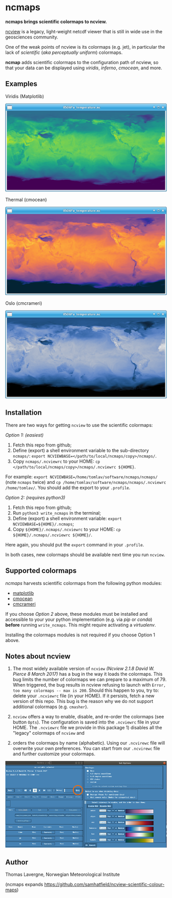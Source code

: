 # ncmaps
**ncmaps brings scientific colormaps to ncview.**

[ncview](http://meteora.ucsd.edu/~pierce/ncview_home_page.html) is a legacy, light-weight netcdf viewer that is still in wide use in the geosciences community.

One of the weak points of ncview is its colormaps (e.g. jet), in particular the lack of *scientific* (*aka perceptually uniform*) colormaps.

**ncmap** adds scientific colormaps to the configuration path of ncview, so that your data can be displayed using *viridis*, *inferno*, *cmocean*, and more.

## Examples

Viridis (Matplotlib)

![Example of Viridis colormap](images/viridis_example.png)

Thermal (cmocean)

![Example of Thermal colormap](images/thermal_example.png)

Oslo (cmcrameri)

![Example of Oslo colormap](images/oslo_example.png)

## Installation

There are two ways for getting `ncview` to use the scientific colormaps:

*Option 1: (easiest)* 
 1. Fetch this repo from github;
 2. Define (export) a shell environment variable to the sub-directory `ncmaps/`: `export NCVIEWBASE=</path/to/local/ncmaps/copy>/ncmaps/`.
 2. Copy `ncmaps/.ncviewrc` to your HOME: `cp </path/to/local/ncmaps/copy>/ncmaps/.ncviewrc ${HOME}`.

For example: `export NCVIEWBASE=/home/tomlav/software/ncmaps/ncmaps/` (note `ncmaps` twice) and `cp /home/tomlav/software/ncmaps/ncmaps/.ncviewrc /home/tomlav/`.
You should add the export to your `.profile`.

*Option 2: (requires python3)*
 1. Fetch this repo from github;
 2. Run `python3 write_ncmaps` in the terminal;
 3. Define (export) a shell environment variable: `export NCVIEWBASE=${HOME}/.ncmaps`;
 2. Copy `${HOME}/.ncmaps/.ncviewrc` to your HOME: `cp ${HOME}/.ncmaps/.ncviewrc ${HOME}/`.

Here again, you should put the `export` command in your `.profile`.

In both cases, new colormaps should be available next time you run `ncview`.

## Supported colormaps
*ncmaps* harvests scientific colormaps from the following python modules:
 * [matplotlib](https://matplotlib.org/stable/tutorials/colors/colormaps.html)
 * [cmocean](https://matplotlib.org/cmocean/)
 * [cmcrameri](https://pypi.org/project/cmcrameri/)

If you choose _Option 2_ above, these modules must be installed and accessible to your your python implementation
(e.g. via *pip* or *conda*) **before** running `write_ncmaps`. This might require activating a *virtualenv*.

Installing the colormaps modules is not required if you choose Option 1 above.

## Notes about ncview
1. The most widely available version of `ncview` _(Ncview 2.1.8 David W. Pierce  8 March 2017)_ has a bug in the way
it loads the colormaps. This bug limits the number of colormaps we can prepare to a maximum of 79.
When triggered, the bug results in ncview refusing to launch with `Error, too many colormaps -- max is 200`.
Should this happen to you, try to: delete your `.ncviewrc` file (in your HOME). If it persists, fetch a new version of this repo.
This bug is the reason why we do not support additional colormaps (e.g. `cmasher`).

2. `ncview` offers a way to enable, disable, and re-order the colormaps (see button `Opts`). The configuration is saved into the
`.ncviewrc` file in your HOME. The `.ncviewrc` file we provide in this package 1) disables all the "legacy" colormaps of `ncview` and
2) orders the colormaps by name (alphabetic). Using our `.ncvirewc` file will overwrite your own preferences. You can start from our
`.ncvirewc` file and further customize your colormaps.

![The Opts interface in ncview](images/ncview_opt.png)

## Author
Thomas Lavergne, Norwegian Meteorological Institute

(ncmaps expands https://github.com/samhatfield/ncview-scientific-colour-maps)

